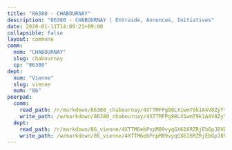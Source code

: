 ```yaml
---
title: "86380 - CHABOURNAY"
description: "86380 - CHABOURNAY | Entraide, Annonces, Initiatives"
date: 2020-01-11T14:09:21+09:00
collapsible: false
layout: commune
comm:
  nom: "CHABOURNAY"
  slug: chabournay
  cp: "86380"
dept:
  nom: "Vienne"
  slug: vienne
  num: "86"
peerpad:
  comm:
    read_path: /r/markdown/86380_chabournay/4XTTMFPg98LX1wmT9k1A4V8ZyYteCWoWukv4kUFY24iPTnJDz
    write_path: /w/markdown/86380_chabournay/4XTTMFPg98LX1wmT9k1A4V8ZyYteCWoWukv4kUFY24iPTnJDz-K3TgToHur8Gmy9udo2FGgQQfjRYibCrDdbBhPq5d1TaWPk8WKG6uoixaXf7CkeRNioXEBZeSFPw9qB7RjCk4oTM1wWNqitUnVzbvJj1sA7cdojzXU9cvRLBrMxFYBDy9JZndoxS8
  dept:
    read_path: /r/markdown/86_vienne/4XTTM6ebPnpM89vyqGX616RZRjEbGpJ8VDNVdSCrMHCb86ALN
    write_path: /w/markdown/86_vienne/4XTTM6ebPnpM89vyqGX616RZRjEbGpJ8VDNVdSCrMHCb86ALN-K3TgUEmU2PzobkNvYrNtR4DXtgm1qYeknzdEZmszmUFpRSMDjV62q8xZv1nUQEJqGnnT9H399N9TnzZMyT3rgAM3pHPbqGxVD33vWNzCSkbf2kxHwBfenpixiJuwbWaCBERwmNeA
---
```


